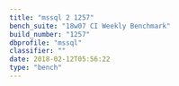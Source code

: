 ```yaml
---
title: "mssql 2 1257"
bench_suite: "18w07 CI Weekly Benchmark"
build_number: "1257"
dbprofile: "mssql"
classifier: ""
date: 2018-02-12T05:56:22
type: "bench"
---
```


